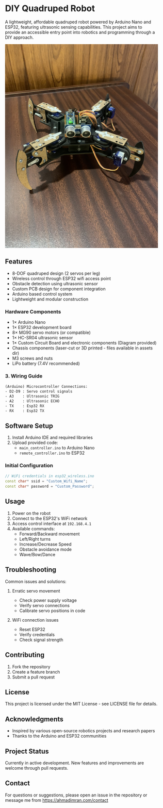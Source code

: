 # DIY Quadruped Robot

A lightweight, affordable quadruped robot powered by Arduino Nano and ESP32, featuring ultrasonic sensing capabilities. This project aims to provide an accessible entry point into robotics and programming through a DIY approach.

![Quadruped Robot](assets/robot.jpg)

## Features

- 8-DOF quadruped design (2 servos per leg)
- Wireless control through ESP32 wifi access point
- Obstacle detection using ultrasonic sensor
- Custom PCB design for component integration
- Arduino based control system
- Lightweight and modular construction

### Hardware Components

- 1× Arduino Nano
- 1× ESP32 development board
- 8× MG90 servo motors (or compatible)
- 1× HC-SR04 ultrasonic sensor
- 1× Custom Circuit Board and electronic components (Diagram provided)
- Chassis components (laser-cut or 3D printed - files available in assets dir)
- M3 screws and nuts
- LiPo battery (7.4V recommended)

### 3. Wiring Guide

```
(Arduino) Microcontroller Connections:
- D2-D9 : Servo control signals
- A3    : Ultrasonic TRIG
- A2    : Ultrasonic ECHO
- TX    : Esp32 RX
- RX    : Esp32 TX
```

## Software Setup

1. Install Arduino IDE and required libraries
2. Upload provided code:
   - `main_controller.ino` to Arduino Nano
   - `remote_controller.ino` to ESP32

### Initial Configuration

```cpp
// WiFi credentials in esp32_wireless.ino
const char* ssid = "Custom_Wifi_Name";
const char* password = "Custom_Password";
```

## Usage

1. Power on the robot
2. Connect to the ESP32's WiFi network
3. Access control interface at `192.168.4.1`
4. Available commands:
   - Forward/Backward movement
   - Left/Right turns
   - Increase/Decrease Speed
   - Obstacle avoidance mode
   - Wave/Bow/Dance

## Troubleshooting

Common issues and solutions:

1. Erratic servo movement
   - Check power supply voltage
   - Verify servo connections
   - Calibrate servo positions in code

2. WiFi connection issues
   - Reset ESP32
   - Verify credentials
   - Check signal strength

## Contributing

1. Fork the repository
2. Create a feature branch
3. Submit a pull request

## License

This project is licensed under the MIT License - see LICENSE file for details.

## Acknowledgments

- Inspired by various open-source robotics projects and research papers
- Thanks to the Arduino and ESP32 communities

## Project Status

Currently in active development. New features and improvements are welcome through pull requests.

## Contact

For questions or suggestions, please open an issue in the repository or message me from https://ahmadimran.com/contact
